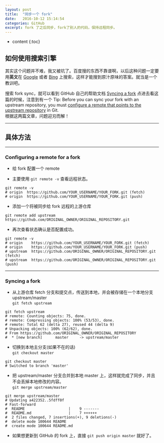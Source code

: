 ```yaml
---
layout: post
title:  "同步一个 fork"
date:   2016-10-12 15:14:54
categories: GitHub
excerpt: fork 了之后同步，fork了别人的代码，保持远程同步。
---
```


* content
{:toc}


## 如何使用搜索引擎

其实这个问题并不难，我又被坑了。百度搜的东西不靠谱啊，以后这种问题一定要用**英文**在 [Google](http://www.google.com) 或者 [Bing](http://cn.bing.com/) 上搜索，这样才能搜到原汁原味的答案。就当是一个教训吧。   

搜索 fork sync，就可以看到 GitHub 自己的帮助文档 [Syncing a fork](https://help.github.com/articles/syncing-a-fork/) 点进去看这篇的时候，注意到有一个 Tip: Before you can sync your fork with an upstream repository, you must [configure a remote that points to the upstream repository](https://help.github.com/articles/configuring-a-remote-for-a-fork/) in Git.    
根据这两篇文章，问题迎刃而解！   

---

## 具体方法

---

### Configuring a remote for a fork

* 给 fork 配置一个 remote   

* 主要使用 `git remote -v` 查看远程状态。   


<pre><code>git remote -v
# origin  https://github.com/YOUR_USERNAME/YOUR_FORK.git (fetch)
# origin  https://github.com/YOUR_USERNAME/YOUR_FORK.git (push)
</code></pre>

* 添加一个将被同步给 fork 远程的上游仓库      


<pre><code>git remote add upstream https://github.com/ORIGINAL_OWNER/ORIGINAL_REPOSITORY.git
</code></pre>


* 再次查看状态确认是否配置成功。   

<pre><code>git remote -v
# origin    https://github.com/YOUR_USERNAME/YOUR_FORK.git (fetch)
# origin    https://github.com/YOUR_USERNAME/YOUR_FORK.git (push)
# upstream  https://github.com/ORIGINAL_OWNER/ORIGINAL_REPOSITORY.git (fetch)
# upstream  https://github.com/ORIGINAL_OWNER/ORIGINAL_REPOSITORY.git (push)
</code></pre>

---

### Syncing a fork

* 从上游仓库 fetch 分支和提交点，传送到本地，并会被存储在一个本地分支 upstream/master   
`git fetch upstream`    

<pre><code>git fetch upstream
# remote: Counting objects: 75, done.
# remote: Compressing objects: 100% (53/53), done.
# remote: Total 62 (delta 27), reused 44 (delta 9)
# Unpacking objects: 100% (62/62), done.
# From https://github.com/ORIGINAL_OWNER/ORIGINAL_REPOSITORY
#  * [new branch]      master     -> upstream/master
</code></pre>

* 切换到本地主分支(如果不在的话)    
`git checkout master`    

<pre><code>git checkout master
# Switched to branch 'master'
</code></pre>

* 把 upstream/master 分支合并到本地 master 上，这样就完成了同步，并且不会丢掉本地修改的内容。    
`git merge upstream/master`      

<pre><code>git merge upstream/master
# Updating a422352..5fdff0f
# Fast-forward
#  README                    |    9 -------
#  README.md                 |    7 ++++++
#  2 files changed, 7 insertions(+), 9 deletions(-)
#  delete mode 100644 README
#  create mode 100644 README.md
</code></pre>

* 如果想更新到 GitHub 的 fork 上，直接 `git push origin master` 就好了。